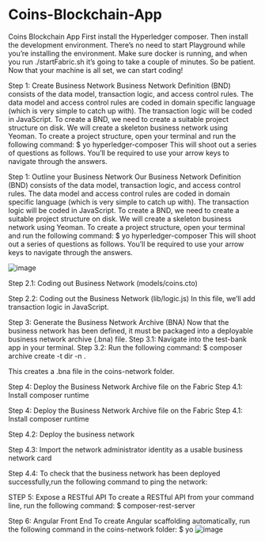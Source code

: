 # Coins-Blockchain-App
Coins Blockchain App
First install the Hyperledger composer. Then install the development environment.
There’s no need to start Playground while you’re installing the environment.
Make sure docker is running, and when you run ./startFabric.sh it’s going to take a couple of minutes. So be patient.
Now that your machine is all set, we can start coding!

Step 1: Create Business Network
Business Network Definition (BND) consists of the data model, transaction logic, and access control rules. The data model and access control rules are coded in domain specific language (which is very simple to catch up with). The transaction logic will be coded in JavaScript.
To create a BND, we need to create a suitable project structure on disk. We will create a skeleton business network using Yeoman. To create a project structure, open your terminal and run the following command:
$ yo hyperledger-composer
This will shoot out a series of questions as follows. You’ll be required to use your arrow keys to navigate through the answers.

Step 1: Outline your Business Network
Our Business Network Definition (BND) consists of the data model, transaction logic, and access control rules. The data model and access control rules are coded in domain specific language (which is very simple to catch up with). The transaction logic will be coded in JavaScript.
To create a BND, we need to create a suitable project structure on disk. We will create a skeleton business network using Yeoman. To create a project structure, open your terminal and run the following command:
$ yo hyperledger-composer
This will shoot out a series of questions as follows. You’ll be required to use your arrow keys to navigate through the answers.
 


 ![image](https://user-images.githubusercontent.com/23340083/40094508-79b02baa-5895-11e8-935b-865de2c3e2a3.png)
 


 

 

Step 2.1: Coding out Business Network (models/coins.cto)
 


Step 2.2: Coding out the Business Network (lib/logic.js)
In this file, we’ll add transaction logic in JavaScript.



Step 3: Generate the Business Network Archive (BNA)
Now that the business network has been defined, it must be packaged into a deployable business network archive (.bna) file.
Step 3.1: Navigate into the test-bank app in your terminal.
Step 3.2: Run the following command:
$ composer archive create -t dir -n .


This creates a .bna file in the coins-network folder.
 


Step 4: Deploy the Business Network Archive file on the Fabric
Step 4.1: Install composer runtime



Step 4: Deploy the Business Network Archive file on the Fabric
Step 4.1: Install composer runtime

 
Step 4.2: Deploy the business network
 
Step 4.3: Import the network administrator identity as a usable business network card
 
Step 4.4: To check that the business network has been deployed successfully,run the following command to ping the network:
 

STEP 5: Expose a RESTful API
To create a RESTful API from your command line, run the following command:
$ composer-rest-server
 


 

 
Step 6: Angular Front End
To create Angular scaffolding automatically, run the following command in the coins-network folder:
$ yo
  ![image](https://user-images.githubusercontent.com/23340083/40094578-cce28bba-5895-11e8-9227-bab649ad36bd.png)

 
 

 

 
